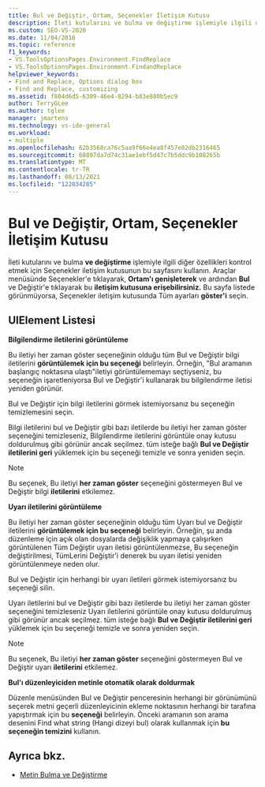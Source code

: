```yaml
---
title: Bul ve Değiştir, Ortam, Seçenekler İletişim Kutusu
description: İleti kutularını ve bulma ve değiştirme işlemiyle ilgili diğer özellikleri kontrol etmek için Ortam bölümündeki Bul ve Değiştir sayfasını kullanmayı öğrenin.
ms.custom: SEO-VS-2020
ms.date: 11/04/2016
ms.topic: reference
f1_keywords:
- VS.ToolsOptionsPages.Environment.FindReplace
- VS.ToolsOptionsPages.Environment.FindandReplace
helpviewer_keywords:
- Find and Replace, Options dialog box
- Find and Replace, customizing
ms.assetid: f804d6d5-6309-46e4-8294-b83e880b5ec9
author: TerryGLee
ms.author: tglee
manager: jmartens
ms.technology: vs-ide-general
ms.workload:
- multiple
ms.openlocfilehash: 62b3568ca76c5aa9f66e4ea8f457e82db2316465
ms.sourcegitcommit: 68897da7d74c31ae1ebf5d47c7b5ddc9b108265b
ms.translationtype: MT
ms.contentlocale: tr-TR
ms.lasthandoff: 08/13/2021
ms.locfileid: "122034285"
---
```

# <a name="find-and-replace-environment-options-dialog-box"></a>Bul ve Değiştir, Ortam, Seçenekler İletişim Kutusu

İleti kutularını ve bulma **ve değiştirme** işlemiyle ilgili diğer özellikleri kontrol etmek için Seçenekler iletişim kutusunun bu sayfasını kullanın. Araçlar menüsünde Seçenekler'e tıklayarak, **Ortam'ı genişleterek** ve ardından **Bul** ve Değiştir'e tıklayarak bu **iletişim kutusuna erişebilirsiniz.**  Bu sayfa listede görünmüyorsa, Seçenekler iletişim kutusunda Tüm ayarları **göster'i** seçin. 

## <a name="uielement-list"></a>UIElement Listesi

**Bilgilendirme iletilerini görüntüleme**

Bu iletiyi her zaman göster seçeneğinin olduğu tüm Bul ve Değiştir bilgi iletilerini **görüntülemek için bu seçeneği** belirleyin. Örneğin, "Bul aramanın başlangıç noktasına ulaştı"iletiyi görüntülememayı seçtiyseniz, bu seçeneğin işaretleniyorsa Bul ve Değiştir'i kullanarak bu bilgilendirme iletisi yeniden görünür.

Bul ve Değiştir için bilgi iletilerini görmek istemiyorsanız bu seçeneğin temizlemesini seçin.

Bilgi iletilerini bul ve Değiştir gibi bazı iletilerde bu  iletiyi her zaman  göster seçeneğini temizleseniz, Bilgilendirme iletilerini görüntüle onay kutusu doldurulmuş gibi görünür ancak seçilmez.  tüm isteğe bağlı **Bul ve Değiştir iletilerini geri** yüklemek için bu seçeneği temizle ve sonra yeniden seçin.

> [!NOTE]
> Bu seçenek, Bu iletiyi **her zaman göster** seçeneğini göstermeyen Bul ve Değiştir bilgi **iletilerini** etkilemez.

**Uyarı iletilerini görüntüleme**

Bu iletiyi her zaman göster seçeneğinin olduğu tüm Uyarı bul ve Değiştir iletilerini **görüntülemek için bu seçeneği** belirleyin. Örneğin, şu anda düzenleme için  açık olan dosyalarda değişiklik yapmaya çalışırken görüntülenen Tüm Değiştir uyarı iletisi görüntülenmezse, Bu seçeneğin değiştirilmesi, TümLerini Değiştir'i denerek bu uyarı iletisi yeniden görüntülenmeye neden olur.

Bul ve Değiştir için herhangi bir uyarı iletileri görmek istemiyorsanız bu seçeneği silin.

Uyarı iletilerini bul ve Değiştir gibi bazı iletilerde bu  iletiyi her zaman  göster seçeneğini temizleseniz Uyarı iletilerini görüntüle onay kutusu doldurulmuş gibi görünür ancak seçilmez.  tüm isteğe bağlı **Bul ve Değiştir iletilerini geri** yüklemek için bu seçeneği temizle ve sonra yeniden seçin.

> [!NOTE]
> Bu seçenek, Bu iletiyi **her zaman göster** seçeneğini göstermeyen Bul ve Değiştir uyarı **iletilerini** etkilemez.

**Bul'ı düzenleyiciden metinle otomatik olarak doldurmak**

Düzenle menüsünden Bul ve Değiştir penceresinin herhangi bir görünümünü  seçerek metni geçerli düzenleyicinin  ekleme noktasının herhangi bir tarafına yapıştırmak için bu **seçeneği** belirleyin. Önceki aramanın son arama desenini Find what string (Hangi dizeyi bul) olarak kullanmak için **bu seçeneğin temizini** kullanın.

## <a name="see-also"></a>Ayrıca bkz.

- [Metin Bulma ve Değiştirme](../../ide/finding-and-replacing-text.md)
